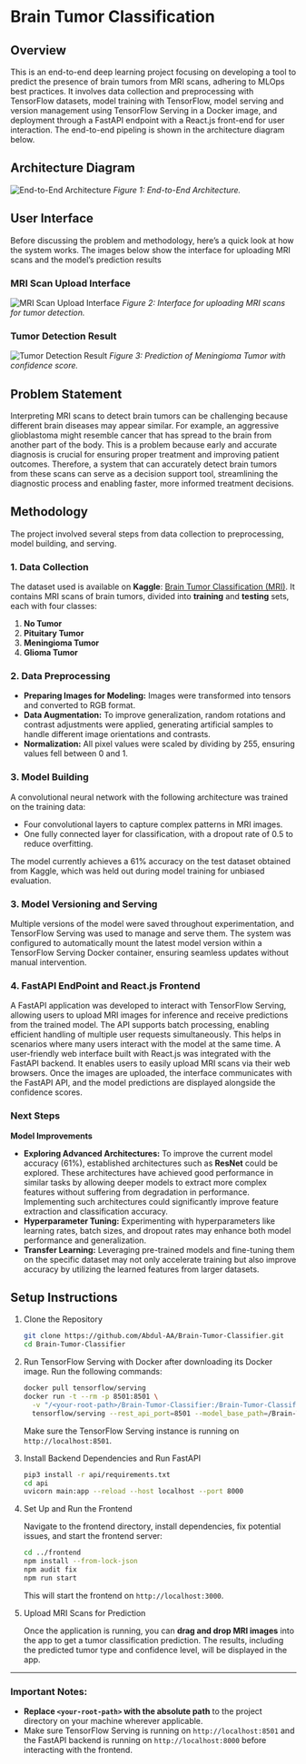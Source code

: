# Brain Tumor Classification
## Overview
This is an end-to-end deep learning project focusing on developing a tool to predict the presence of brain tumors from MRI scans, adhering to MLOps best practices. It involves data collection and preprocessing with TensorFlow datasets, model training with TensorFlow, model serving and version management using TensorFlow Serving in a Docker image, and deployment through a FastAPI endpoint with a React.js front-end for user interaction. The end-to-end pipeling is shown in the architecture diagram below.

## Architecture Diagram
![End-to-End Architecture](Project%20Images/arch.png)
*Figure 1: End-to-End Architecture.*
## User Interface
Before discussing the problem and methodology, here’s a quick look at how the system works. The images below show the interface for uploading MRI scans and the model’s prediction results

### MRI Scan Upload Interface
![MRI Scan Upload Interface](Project%20Images/pg1.png)
*Figure 2: Interface for uploading MRI scans for tumor detection.*

### Tumor Detection Result
![Tumor Detection Result](Project%20Images/pg2.png)
*Figure 3: Prediction of Meningioma Tumor with confidence score.*

## Problem Statement
Interpreting MRI scans to detect brain tumors can be challenging because different brain diseases may appear similar. For example, an aggressive glioblastoma might resemble cancer that has spread to the brain from another part of the body. This is a problem because early and accurate diagnosis is crucial for ensuring proper treatment and improving patient outcomes. Therefore, a system that can accurately detect brain tumors from these scans can serve as a decision support tool, streamlining the diagnostic process and enabling faster, more informed treatment decisions.

## Methodology

The project involved several steps from data collection to preprocessing, model building, and serving.

### 1. Data Collection

The dataset used  is available on **Kaggle**: [Brain Tumor Classification (MRI)](https://www.kaggle.com/datasets/sartajbhuvaji/brain-tumor-classification-mri). It contains MRI scans of brain tumors, divided into **training** and **testing** sets, each with four classes:

1. **No Tumor**
2. **Pituitary Tumor**
3. **Meningioma Tumor**
4. **Glioma Tumor**


### 2. Data Preprocessing
- **Preparing Images for Modeling:** Images were transformed into tensors and converted to RGB format. 
- **Data Augmentation:** To improve generalization, random rotations and contrast adjustments were applied, generating artificial samples to handle different image orientations and contrasts.
- **Normalization:** All pixel values were scaled by dividing by 255, ensuring values fell between 0 and 1.

### 3. Model Building
A convolutional neural network with the following architecture was trained on the training data:
  - Four convolutional layers to capture complex patterns in MRI images.
  - One fully connected layer for classification, with a dropout rate of 0.5 to reduce overfitting.
    
The model currently achieves a 61% accuracy on the test dataset obtained from Kaggle, which was held out during model training for unbiased evaluation.

### 3. Model Versioning and Serving
Multiple versions of the model were saved throughout experimentation, and TensorFlow Serving was used to manage and serve them. The system was configured to automatically mount the latest model version within a TensorFlow Serving Docker container, ensuring seamless updates without manual intervention.

### 4. FastAPI EndPoint and React.js Frontend
A FastAPI application was developed to interact with TensorFlow Serving, allowing users to upload MRI images for inference and receive predictions from the trained model. The API supports batch processing, enabling efficient handling of multiple user requests simultaneously. This helps in scenarios where many users interact with the model at the same time. A user-friendly web interface built with React.js was integrated with the FastAPI backend. It enables users to easily upload MRI scans via their web browsers. Once the images are uploaded, the interface communicates with the FastAPI API, and the model predictions are displayed alongside the confidence scores. 


### Next Steps

**Model Improvements**
- **Exploring Advanced Architectures:** To improve the current model accuracy (61%), established architectures such as **ResNet** could be explored. These architectures have achieved good performance in similar tasks by allowing deeper models to extract more complex features without suffering from degradation in performance. Implementing such architectures could significantly improve feature extraction and classification accuracy.
- **Hyperparameter Tuning:** Experimenting with hyperparameters like learning rates, batch sizes, and dropout rates may enhance both model performance and generalization. 
- **Transfer Learning:** Leveraging pre-trained models and fine-tuning them on the specific dataset may not only accelerate training but also improve accuracy by utilizing the learned features from larger datasets.


## Setup Instructions

1. Clone the Repository
    ```bash
    git clone https://github.com/Abdul-AA/Brain-Tumor-Classifier.git
    cd Brain-Tumor-Classifier
    ```

2. Run TensorFlow Serving with Docker after downloading its Docker image. Run the following commands:


    ```bash
    docker pull tensorflow/serving
    docker run -t --rm -p 8501:8501 \
      -v "/<your-root-path>/Brain-Tumor-Classifier:/Brain-Tumor-Classifier" \
      tensorflow/serving --rest_api_port=8501 --model_base_path=/Brain-Tumor-Classifier/saved_models
    ```

    Make sure the TensorFlow Serving instance is running on `http://localhost:8501`.

3. Install Backend Dependencies and Run FastAPI

    ```bash
    pip3 install -r api/requirements.txt
    cd api
    uvicorn main:app --reload --host localhost --port 8000
    ```

4. Set Up and Run the Frontend

    Navigate to the frontend directory, install dependencies, fix potential issues, and start the frontend server:

    ```bash
    cd ../frontend
    npm install --from-lock-json
    npm audit fix
    npm run start
    ```

    This will start the frontend on `http://localhost:3000`.

5. Upload MRI Scans for Prediction

    Once the application is running, you can **drag and drop MRI images** into the app to get a tumor classification prediction. The results, including the predicted tumor type and confidence level, will be displayed in the app.

---

### Important Notes:
- **Replace `<your-root-path>` with the absolute path** to the project directory on your machine wherever applicable.
- Make sure TensorFlow Serving is running on `http://localhost:8501` and the FastAPI backend is running on `http://localhost:8000` before interacting with the frontend.

